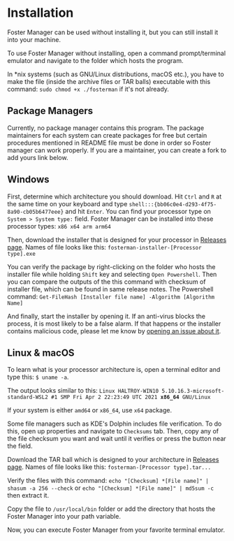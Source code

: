 ﻿# Installation

Foster Manager can be used without installing it, but you can still install it into your machine.

To use Foster Manager without installing, open a command prompt/terminal emulator and navigate to the folder which hosts the program.

In *nix systems (such as GNU/Linux distributions, macOS etc.), you have to make the file (inside the archive files or TAR balls) executable with this command: `sudo chmod +x ./fosterman` if it's not already.

## Package Managers
Currently, no package manager contains this program. The package maintainers for each system can create packages for free but certain procedures mentioned in README file must be done in order so Foster manager can work properly. If you are a maintainer, you can create a fork to add yours link below.

## Windows
First, determine which architecture you should download.
Hit `Ctrl` and `R` at the same time on your keyboard and type `shell:::{bb06c0e4-d293-4f75-8a90-cb05b6477eee}` and hit `Enter`. You can find your processor type on `System > System type:` field.
Foster Manager can be installed into these processor types: `x86 x64 arm arm64`

Then, download the installer that is designed for your processor in [Releases page](https://github.com/haltroy/foster/releases/). Names of file looks like this: `fosterman-installer-[Processor type].exe`

You can verify the package by right-clicking on the folder who hosts the installer file while holding `Shift` key and selecting `Open Powershell`. Then you can compare the outputs of the this command with checksum of installer file, which can be found in same release notes. The Powershell command: `Get-FileHash [Installer file name] -Algorithm [Algorithm Name]` 

And finally, start the installer by opening it. If an anti-virus blocks the process, it is most likely to be a false alarm. If that happens or the installer contains malicious code, please let me know by [opening an issue about it](https://github.com/haltroy/foster/issues/new).

## Linux & macOS
To learn what is your processor architecture is, open a terminal editor and type this: `$ uname -a`. 

The output looks similar to this: `Linux HALTROY-WIN10 5.10.16.3-microsoft-standard-WSL2 #1 SMP Fri Apr 2 22:23:49 UTC 2021 `**`x86_64`**` GNU/Linux` 

If your system is either `amd64` or `x86_64`, use `x64` package.

Some file managers such as KDE's Dolphin includes file verification. To do this, open up properties and navigate to `Checksums` tab. Then, copy any of the file checksum you want and wait until it verifies or press the button near the field.

Download the TAR ball which is designed to your architecture in [Releases page](https://github.com/haltroy/foster/releases/). Names of file looks like this: `fosterman-[Processor type].tar...`

Verify the files with this command: `echo "[Checksum] *[File name]" | shasum -a 256 --check` or `echo "[Checksum] *[File name]" | md5sum -c` then extract it. 

Copy the file to `/usr/local/bin` folder or add the directory that hosts the Foster Manager into your path variable.

Now, you can execute Foster Manager from your favorite terminal emulator.